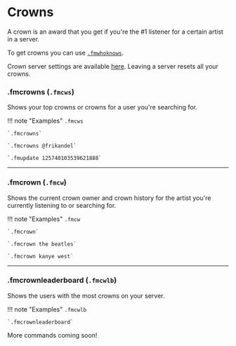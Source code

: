 # Crowns

A crown is an award that you get if you're the #1 listener for a certain artist in a server.

To get crowns you can use [`.fmwhoknows`](/commands/artists/#fmwhoknows-fmwk-fmw).

Crown server settings are available [here](/guildsettings/crownsettings/). Leaving a server resets all your crowns.

### .fmcrowns  (`.fmcws`)

Shows your top crowns or crowns for a user you're searching for.


!!! note "Examples"
    `.fmcws`

    `.fmcrowns`

    `.fmcrowns @frikandel`

    `.fmupdate 125740103539621888`
    
---
### .fmcrown (`.fmcw`)

Shows the current crown owner and crown history for the artist you're currently listening to or searching for.

!!! note "Examples"
    `.fmcw`

    `.fmcrown`

    `.fmcrown the beatles`

    `.fmcrown kanye west`

---   
### .fmcrownleaderboard (`.fmcwlb`)

Shows the users with the most crowns on your server.

!!! note "Examples"
    `.fmcwlb`

    `.fmcrownleaderboard`


More commands coming soon!